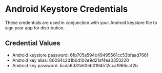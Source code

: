 # Android Keystore Credentials

These credentials are used in conjunction with your Android keystore file to sign your app for distribution. 

## Credential Values

- Android keystore password: 6fb705a594c49495561cc53bfaad7661
- Android key alias: 80084c2d1b0d102e9d21af4ea0350220
- Android key password: bcda8d31b60eb0194512ccaf966ccf2b
      